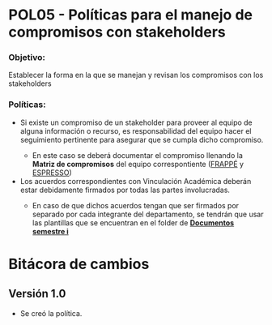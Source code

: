 # POL05 - Políticas para el manejo de compromisos con stakeholders


### Objetivo:
<p>Establecer la forma en la que se manejan y revisan los compromisos con los stakeholders</p>

### Políticas:
<ul>
<li>Si existe un compromiso de un stakeholder para proveer al equipo de alguna información o recurso, es responsabilidad del equipo hacer el seguimiento pertinente para asegurar que se cumpla dicho compromiso.</li>
<ul><li>En este caso se deberá documentar el compromiso llenando la <b>Matriz de compromisos</b> del equipo correspontiente (<a href="https://docs.google.com/spreadsheets/d/13DkKZZyyB2OHshchbra921zE3AGMBl91GKeLuofNgL8/edit#gid=866452596&range=A1:F1
">FRAPPÉ</a> y <a href="https://docs.google.com/spreadsheets/d/13DkKZZyyB2OHshchbra921zE3AGMBl91GKeLuofNgL8/edit#gid=0&range=A1:G1
">ESPRESSO</a>)</li></ul>
<li>Los acuerdos correspondientes con Vinculación Académica deberán estar debidamente firmados por todas las partes involucradas.</li>
<ul>
  <li>En caso de que dichos acuerdos tengan que ser firmados por separado por cada integrante del departamento, se tendrán que usar las plantillas que se encuentran en el folder de <b><a href="https://drive.google.com/drive/folders/1w1b-ClIJN8kY5m8GZLXn9cm0TLofXDNi?usp=sharing">Documentos semestre i</a></b></li>
</ul>
</ul>


# Bitácora de cambios

## Versión 1.0
  - Se creó la política.
